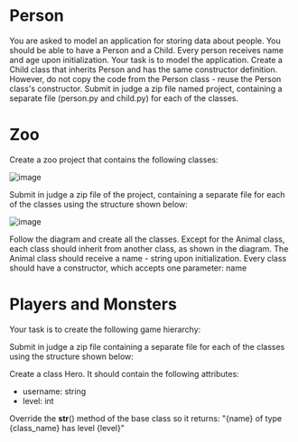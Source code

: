 # Person
You are asked to model an application for storing data about people. You should be able to have a Person and a Child. Every person receives name and age upon initialization. Your task is to model the application.
Create a Child class that inherits Person and has the same constructor definition. However, do not copy the code from the Person class - reuse the Person class's constructor.
Submit in judge a zip file named project, containing a separate file (person.py and child.py) for each of the classes.


# Zoo
Create a zoo project that contains the following classes: 

![image](https://user-images.githubusercontent.com/104040753/199492972-9163efff-9174-4981-b51a-3a05a538dcda.png)

Submit in judge a zip file of the project, containing a separate file for each of the classes using the structure shown below:

![image](https://user-images.githubusercontent.com/104040753/199493018-37067f69-62c8-4b8f-bc4d-9c65fe52f732.png)

Follow the diagram and create all the classes. Except for the Animal class, each class should inherit from another class, as shown in the diagram. The Animal class should receive a name - string upon initialization.
Every class should have a constructor, which accepts one parameter: name



# Players and Monsters
Your task is to create the following game hierarchy: 



Submit in judge a zip file containing a separate file for each of the classes using the structure shown below:



Create a class Hero. It should contain the following attributes:
- username: string
- level: int

Override the __str__() method of the base class so it returns: "{name} of type {class_name} has level {level}"